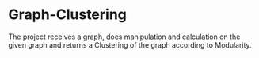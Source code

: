 # Graph-Clustering
The project receives a graph, does manipulation and calculation on the given graph and returns a Clustering of the graph according to Modularity. 
